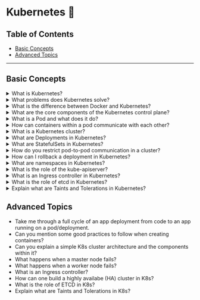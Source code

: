 # Kubernetes 🎻

## Table of Contents

- [Basic Concepts](#basic-concepts)
- [Advanced Topics](#advanced-topics)

---

## Basic Concepts

<details>
<summary>What is Kubernetes?</summary>
Kubernetes (K8s) is an open-source container orchestration platform that automates the deployment, scaling, and management of containerized applications. It provides a framework for running distributed systems resiliently, with built-in capabilities for service discovery, load balancing, storage orchestration, automated rollouts and rollbacks, secret and configuration management, and horizontal scaling.
</details>

<details>
<summary>What problems does Kubernetes solve?</summary>
Kubernetes solves several key problems in containerized application management:
- **Container Orchestration**: Automatically manages container lifecycle, placement, and scaling
- **Service Discovery**: Enables containers to find and communicate with each other
- **Load Balancing**: Distributes traffic across multiple container instances
- **Storage Orchestration**: Manages persistent storage for stateful applications
- **Automated Rollouts/Rollbacks**: Handles application updates with zero downtime
- **Secret Management**: Securely manages sensitive configuration data
- **Horizontal Scaling**: Automatically scales applications based on demand
- **Self-Healing**: Restarts failed containers and replaces unhealthy nodes
</details>

<details>
<summary>What is the difference between Docker and Kubernetes?</summary>
**Docker** is a containerization platform that packages applications and their dependencies into lightweight, portable containers. **Kubernetes** is a container orchestration platform that manages and coordinates multiple Docker containers across a cluster of machines.

Key differences:
- **Scope**: Docker focuses on container creation and management; Kubernetes focuses on container orchestration
- **Scale**: Docker works on single machines; Kubernetes manages containers across multiple machines
- **Features**: Docker provides container runtime; Kubernetes provides scheduling, networking, storage, and service discovery
- **Use Case**: Docker is for building and running containers; Kubernetes is for managing containerized applications at scale
</details>

<details>
<summary>What are the core components of the Kubernetes control plane?</summary>
The Kubernetes control plane consists of several key components:

**Control Plane Components:**
- **kube-apiserver**: The front-end for the Kubernetes control plane, handles all API requests
- **etcd**: Distributed key-value store that stores cluster state and configuration
- **kube-scheduler**: Watches for newly created Pods and assigns them to nodes
- **kube-controller-manager**: Runs controller processes (Node Controller, Replication Controller, etc.)
- **cloud-controller-manager**: Manages cloud-specific resources and services

**Data Plane Components:**
- **kubelet**: Agent that runs on each node and manages Pod lifecycle
- **kube-proxy**: Network proxy that maintains network rules and handles load balancing
- **Container Runtime**: Software responsible for running containers (Docker, containerd, etc.)
</details>

<details>
<summary>What is a Pod and what does it do?</summary>
A **Pod** is the smallest deployable unit in Kubernetes. It represents a single instance of a running process in your cluster and can contain one or more containers that share:
- **Storage**: Volumes are shared between containers in the same Pod
- **Network**: Containers share the same IP address and port space
- **Specifications**: All containers in a Pod share the same lifecycle and scheduling

Key characteristics:
- Pods are ephemeral - they can be created, destroyed, and recreated
- Each Pod gets a unique IP address within the cluster
- Containers in a Pod can communicate via localhost
- Pods are typically managed by higher-level controllers like Deployments
</details>

<details>
<summary>How can containers within a pod communicate with each other?</summary>
Containers within the same Pod can communicate with each other using:
- **localhost**: All containers in a Pod share the same network namespace, so they can communicate via localhost
- **Shared IP Address**: All containers share the same Pod IP address
- **Port Numbers**: Containers can communicate using different port numbers on localhost
- **Shared Volumes**: Containers can share data through mounted volumes
- **Inter-Process Communication**: Containers can use IPC mechanisms like shared memory

Example: If you have a web server container on port 8080 and a database container on port 5432, they can communicate as:
- Web server → Database: `localhost:5432`
- Database → Web server: `localhost:8080`
</details>

<details>
<summary>What is a Kubernetes cluster?</summary>
A **Kubernetes cluster** is a set of nodes (physical or virtual machines) that run containerized applications. It consists of:

**Master Node (Control Plane):**
- Manages the cluster state and configuration
- Runs control plane components (API server, scheduler, controller manager, etcd)
- Makes decisions about cluster management

**Worker Nodes:**
- Run the actual application workloads
- Each node runs a kubelet agent and kube-proxy
- Host the container runtime (Docker, containerd, etc.)

**Key Features:**
- **High Availability**: Multiple master nodes for redundancy
- **Scalability**: Can add/remove nodes dynamically
- **Fault Tolerance**: Automatically handles node failures
- **Load Distribution**: Spreads workloads across available nodes
</details>

<details>
<summary>What are Deployments in Kubernetes?</summary>
A **Deployment** is a Kubernetes resource that provides declarative updates for Pods and ReplicaSets. It manages the desired state of your application and handles:

**Key Features:**
- **Rolling Updates**: Updates Pods gradually without downtime
- **Rollbacks**: Can revert to previous versions if issues occur
- **Scaling**: Can scale the number of Pod replicas up or down
- **Self-Healing**: Automatically replaces failed Pods

**Common Use Cases:**
- Stateless applications (web servers, APIs)
- Microservices architecture
- Applications requiring zero-downtime deployments

**Example Deployment:**
```yaml
apiVersion: apps/v1
kind: Deployment
metadata:
  name: nginx-deployment
spec:
  replicas: 3
  selector:
    matchLabels:
      app: nginx
  template:
    metadata:
      labels:
        app: nginx
    spec:
      containers:
      - name: nginx
        image: nginx:1.14.2
        ports:
        - containerPort: 80
```
</details>

<details>
<summary>What are StatefulSets in Kubernetes?</summary>
A **StatefulSet** is a Kubernetes workload resource that manages stateful applications. Unlike Deployments, StatefulSets provide:

**Key Features:**
- **Stable Network Identity**: Each Pod gets a persistent hostname
- **Stable Storage**: Each Pod gets persistent storage that survives Pod restarts
- **Ordered Deployment**: Pods are created and deleted in a predictable order
- **Ordered Scaling**: Pods are scaled up/down in order

**Use Cases:**
- Databases (MySQL, PostgreSQL, MongoDB)
- Message queues (RabbitMQ, Apache Kafka)
- Distributed systems requiring stable identities
- Applications with persistent data requirements

**Characteristics:**
- Pods have predictable names: `<statefulset-name>-<ordinal>`
- Each Pod gets its own PersistentVolumeClaim
- Pods are created sequentially (0, 1, 2, ...)
- Pods are deleted in reverse order
</details>

<details>
<summary>How do you restrict pod-to-pod communication in a cluster?</summary>
Pod-to-pod communication can be restricted using **Network Policies** in Kubernetes:

**Network Policy Features:**
- **Ingress Rules**: Control incoming traffic to Pods
- **Egress Rules**: Control outgoing traffic from Pods
- **Label Selectors**: Target specific Pods using labels
- **Namespace Isolation**: Restrict traffic between namespaces

**Example Network Policy:**
```yaml
apiVersion: networking.k8s.io/v1
kind: NetworkPolicy
metadata:
  name: deny-all
  namespace: default
spec:
  podSelector: {}
  policyTypes:
  - Ingress
  - Egress
```

**Common Restrictions:**
- **Deny All**: Block all pod-to-pod communication
- **Namespace Isolation**: Prevent cross-namespace communication
- **Service-Specific**: Allow communication only to specific services
- **Port-Based**: Restrict communication to specific ports

**Requirements:**
- CNI plugin that supports Network Policies (Calico, Weave Net, etc.)
- Network Policy controller must be enabled
</details>

<details>
<summary>How can I rollback a deployment in Kubernetes?</summary>
Kubernetes provides several ways to rollback deployments:

**Using kubectl:**
```bash
# View deployment history
kubectl rollout history deployment/nginx-deployment

# Rollback to previous version
kubectl rollout undo deployment/nginx-deployment

# Rollback to specific revision
kubectl rollout undo deployment/nginx-deployment --to-revision=2
```

**Rollback Process:**
1. **Check History**: View all deployment revisions
2. **Identify Target**: Choose which revision to rollback to
3. **Execute Rollback**: Use `kubectl rollout undo`
4. **Monitor Status**: Watch the rollback progress
5. **Verify**: Ensure the rollback was successful

**Rollback Features:**
- **Zero Downtime**: Rolling rollback maintains service availability
- **Automatic**: Kubernetes handles the rollback process
- **Reversible**: Can rollback the rollback if needed
- **Status Tracking**: Monitor rollback progress in real-time
</details>

<details>
<summary>What are namespaces in Kubernetes?</summary>
**Namespaces** in Kubernetes provide a way to divide cluster resources between multiple users, teams, or projects. They act as virtual clusters within a physical cluster.

**Key Features:**
- **Resource Isolation**: Separate resources between different teams/projects
- **Access Control**: Apply RBAC policies per namespace
- **Resource Quotas**: Limit resource usage per namespace
- **Network Policies**: Apply network isolation per namespace
- **DNS Resolution**: Services are accessible within the same namespace

**Default Namespaces:**
- **default**: Default namespace for resources
- **kube-system**: System components (kube-proxy, DNS, etc.)
- **kube-public**: Publicly accessible resources
- **kube-node-lease**: Node heartbeat data

**Example Usage:**
```bash
# Create a namespace
kubectl create namespace production

# Deploy to specific namespace
kubectl apply -f app.yaml -n production

# List resources in namespace
kubectl get pods -n production
```
</details>

<details>
<summary>What is the role of the kube-apiserver?</summary>
The **kube-apiserver** is the front-end for the Kubernetes control plane and serves as the central management point for the entire cluster.

**Key Responsibilities:**
- **API Gateway**: Handles all API requests from clients (kubectl, UI, etc.)
- **Authentication**: Verifies user identity and permissions
- **Authorization**: Enforces RBAC policies and access controls
- **Admission Control**: Validates and mutates requests before processing
- **State Management**: Reads from and writes to etcd
- **Communication Hub**: Coordinates between all cluster components

**Key Features:**
- **RESTful API**: Provides a REST API for cluster operations
- **Versioning**: Supports multiple API versions simultaneously
- **Validation**: Ensures resource specifications are valid
- **Rate Limiting**: Prevents API abuse and overload
- **Audit Logging**: Records all API requests for security

**Architecture:**
- **Stateless**: Can be scaled horizontally
- **High Availability**: Multiple instances for redundancy
- **Load Balancer**: Distributes requests across API server instances
</details>

<details>
<summary>What is an Ingress controller in Kubernetes?</summary>
An **Ingress Controller** is a component that manages external access to services within a Kubernetes cluster, typically HTTP/HTTPS traffic.

**Key Features:**
- **External Access**: Exposes services to external traffic
- **Load Balancing**: Distributes traffic across multiple service instances
- **SSL Termination**: Handles HTTPS certificates and encryption
- **Path-based Routing**: Routes traffic based on URL paths
- **Host-based Routing**: Routes traffic based on hostnames
- **Rate Limiting**: Controls request rates and bandwidth

**Popular Ingress Controllers:**
- **NGINX Ingress**: Most popular, feature-rich
- **Traefik**: Cloud-native, automatic service discovery
- **HAProxy**: High-performance load balancer
- **Istio Gateway**: Service mesh integration
- **AWS Load Balancer Controller**: AWS-specific integration

**Example Ingress:**
```yaml
apiVersion: networking.k8s.io/v1
kind: Ingress
metadata:
  name: example-ingress
spec:
  rules:
  - host: example.com
    http:
      paths:
      - path: /api
        pathType: Prefix
        backend:
          service:
            name: api-service
            port:
              number: 80
```
</details>

<details>
<summary>What is the role of etcd in Kubernetes?</summary>
**etcd** is a distributed, consistent key-value store that serves as the single source of truth for Kubernetes cluster state and configuration.

**Key Responsibilities:**
- **Cluster State Storage**: Stores all cluster configuration and state
- **Configuration Management**: Holds cluster configuration, secrets, and configmaps
- **Service Discovery**: Maintains service registry and endpoints
- **Leader Election**: Facilitates leader election for control plane components
- **Backup and Recovery**: Provides data persistence and recovery capabilities

**Key Features:**
- **Consistency**: Ensures data consistency across all nodes
- **High Availability**: Can be clustered for redundancy
- **Watch API**: Allows components to watch for changes
- **Transaction Support**: ACID transactions for data integrity
- **Snapshot/Restore**: Backup and restore capabilities

**Architecture:**
- **Distributed**: Runs on multiple nodes for high availability
- **Raft Consensus**: Uses Raft algorithm for consensus
- **Client-Server**: Components communicate with etcd via API
- **Persistent Storage**: Data survives cluster restarts
</details>

<details>
<summary>Explain what are Taints and Tolerations in Kubernetes?</summary>
**Taints and Tolerations** are Kubernetes mechanisms that allow you to control which Pods can be scheduled on which nodes.

**Taints:**
- Applied to **nodes** to repel Pods
- Prevent Pods from being scheduled on specific nodes
- Three effects: `NoSchedule`, `PreferNoSchedule`, `NoExecute`

**Tolerations:**
- Applied to **Pods** to allow them to be scheduled on tainted nodes
- Must match the taint's key, value, and effect
- Allow Pods to "tolerate" node taints

**Example Taint:**
```bash
# Add taint to node
kubectl taint nodes node1 key1=value1:NoSchedule
```

**Example Toleration:**
```yaml
apiVersion: v1
kind: Pod
metadata:
  name: nginx
spec:
  containers:
  - name: nginx
    image: nginx
  tolerations:
  - key: "key1"
    operator: "Equal"
    value: "value1"
    effect: "NoSchedule"
```

**Use Cases:**
- **Dedicated Nodes**: Reserve nodes for specific workloads
- **Hardware Requirements**: Schedule Pods on nodes with specific hardware
- **Maintenance**: Evict Pods during node maintenance
- **Cost Optimization**: Use different node types for different workloads
</details>

## Advanced Topics

- Take me through a full cycle of an app deployment from code to an app running on a pod/deployment. 
- Can you mention some good practices to follow when creating containers?
- Can you explain a simple K8s cluster architecture and the components within it?
- What happens when a master node fails? 
- What happens when a worker node fails?
- What is an Ingress controller?
- How can one build a highly availabe (HA) cluster in K8s?
- What is the role of ETCD in K8s?
- Explain what are Taints and Tolerations in K8s?
